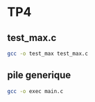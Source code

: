 # TP4

## test_max.c

```bash
gcc -o test_max test_max.c
```

## pile generique

```bash
gcc -o exec main.c
```
